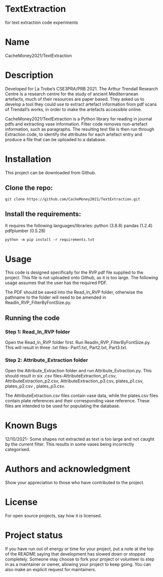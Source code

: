 # TextExtraction
for text extraction code experiments

# Name
CacheMoney2021/TextExtraction

# Description
Developed for La Trobe’s CSE3PRA/PRB 2021. The Arthur Trendall Research Centre is a research centre for the study of ancient Mediterranean 
artefacts, much of their resources are paper based. They asked us to develop a tool they could use to extract artefact information from pdf 
scans of Trendall’s works, in order to make the artefacts accessible online.

CacheMoney2021/TextExtraction is a Python library for reading in journal pdfs and extracting vase information. 
Filter code removes non-artefact information, such as paragraphs. The resulting text file is then run through Extraction code, to identify 
the attributes for each artefact entry and produce a file that can be uploaded to a database. 

# Installation
This project can be downloaded from Github. 

## Clone the repo:
```
git clone https://github.com/CacheMoney2021/TextExtraction.git
```


## Install the requirements:
It requires the following languages/libraries:
python (3.8.8)
pandas (1.2.4)
pdfplumber (0.5.28)

```
python -m pip install -r requirements.txt
```

# Usage
This code is designed specifically for the RVP.pdf file supplied to the project. This file is not uploaded onto Github, as it is too large. 
The following usage assumes that the user has the required PDF.

The PDF should be saved into the Read_In_RVP folder, otherwise the pathname to the folder will need to be amended in 
ReadIn_RVP_FilterByFontSize.py.

## Running the code
### Step 1: Read_In_RVP folder
Open the Read_In_RVP folder first. Run ReadIn_RVP_FilterByFontSize.py. This will result in three .txt files- Part1.txt, Part2.txt, Part3.txt.

### Step 2: Attribute_Extraction folder
Open the Attribute_Extraction folder and run Attribute_Extraction.py. This should result in six .csv files-AttributeExtraction_p1.csv, 
AttributeExtraction_p2.csv, AttributeExtraction_p3.csv, plates_p1.csv, plates_p2.csv , plates_p3.csv.

The AttributeExtraction.csv files contain vase data, while the plates.csv files contain plate references and their corresponding vase 
reference. These files are intended to be used for populating the database.

# Known Bugs
12/10/2021- Some shapes not extracted as text is too large and not caught by the current filter. This results in some vases being 
incorrectly categorised.

# Authors and acknowledgment
Show your appreciation to those who have contributed to the project.

# License
For open source projects, say how it is licensed.

# Project status
If you have run out of energy or time for your project, put a note at the top of the README saying that development has slowed down or stopped 
completely. Someone may choose to fork your project or volunteer to step in as a maintainer or owner, allowing your project to keep going. 
You can also make an explicit request for maintainers.

